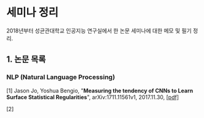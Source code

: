 # 세미나 정리
2018년부터 성균관대학교 인공지능 연구실에서 한 논문 세미나에 대한 메모 및 필기 정리.

## 1. 논문 목록
### NLP (Natural Language Processing)
[1] Jason Jo, Yoshua Bengio, "**Measuring the tendency of CNNs to Learn Surface Statistical Regularities**", arXiv:1711.11561v1, 2017.11.30, [[pdf]](https://arxiv.org/pdf/1711.11561.pdf)

[2] 
